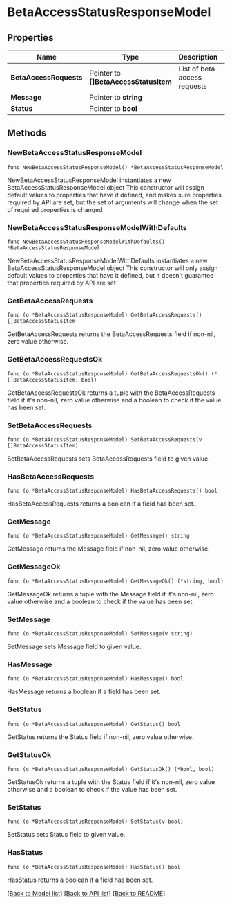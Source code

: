 # BetaAccessStatusResponseModel

## Properties

Name | Type | Description | Notes
------------ | ------------- | ------------- | -------------
**BetaAccessRequests** | Pointer to [**[]BetaAccessStatusItem**](BetaAccessStatusItem.md) | List of beta access requests | [optional] 
**Message** | Pointer to **string** |  | [optional] 
**Status** | Pointer to **bool** |  | [optional] 

## Methods

### NewBetaAccessStatusResponseModel

`func NewBetaAccessStatusResponseModel() *BetaAccessStatusResponseModel`

NewBetaAccessStatusResponseModel instantiates a new BetaAccessStatusResponseModel object
This constructor will assign default values to properties that have it defined,
and makes sure properties required by API are set, but the set of arguments
will change when the set of required properties is changed

### NewBetaAccessStatusResponseModelWithDefaults

`func NewBetaAccessStatusResponseModelWithDefaults() *BetaAccessStatusResponseModel`

NewBetaAccessStatusResponseModelWithDefaults instantiates a new BetaAccessStatusResponseModel object
This constructor will only assign default values to properties that have it defined,
but it doesn't guarantee that properties required by API are set

### GetBetaAccessRequests

`func (o *BetaAccessStatusResponseModel) GetBetaAccessRequests() []BetaAccessStatusItem`

GetBetaAccessRequests returns the BetaAccessRequests field if non-nil, zero value otherwise.

### GetBetaAccessRequestsOk

`func (o *BetaAccessStatusResponseModel) GetBetaAccessRequestsOk() (*[]BetaAccessStatusItem, bool)`

GetBetaAccessRequestsOk returns a tuple with the BetaAccessRequests field if it's non-nil, zero value otherwise
and a boolean to check if the value has been set.

### SetBetaAccessRequests

`func (o *BetaAccessStatusResponseModel) SetBetaAccessRequests(v []BetaAccessStatusItem)`

SetBetaAccessRequests sets BetaAccessRequests field to given value.

### HasBetaAccessRequests

`func (o *BetaAccessStatusResponseModel) HasBetaAccessRequests() bool`

HasBetaAccessRequests returns a boolean if a field has been set.

### GetMessage

`func (o *BetaAccessStatusResponseModel) GetMessage() string`

GetMessage returns the Message field if non-nil, zero value otherwise.

### GetMessageOk

`func (o *BetaAccessStatusResponseModel) GetMessageOk() (*string, bool)`

GetMessageOk returns a tuple with the Message field if it's non-nil, zero value otherwise
and a boolean to check if the value has been set.

### SetMessage

`func (o *BetaAccessStatusResponseModel) SetMessage(v string)`

SetMessage sets Message field to given value.

### HasMessage

`func (o *BetaAccessStatusResponseModel) HasMessage() bool`

HasMessage returns a boolean if a field has been set.

### GetStatus

`func (o *BetaAccessStatusResponseModel) GetStatus() bool`

GetStatus returns the Status field if non-nil, zero value otherwise.

### GetStatusOk

`func (o *BetaAccessStatusResponseModel) GetStatusOk() (*bool, bool)`

GetStatusOk returns a tuple with the Status field if it's non-nil, zero value otherwise
and a boolean to check if the value has been set.

### SetStatus

`func (o *BetaAccessStatusResponseModel) SetStatus(v bool)`

SetStatus sets Status field to given value.

### HasStatus

`func (o *BetaAccessStatusResponseModel) HasStatus() bool`

HasStatus returns a boolean if a field has been set.


[[Back to Model list]](../README.md#documentation-for-models) [[Back to API list]](../README.md#documentation-for-api-endpoints) [[Back to README]](../README.md)


